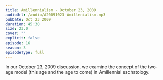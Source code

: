```yaml
---
title: Amillennialism - October 23, 2009
audioUrl: /audio/A20091023-Amillenialism.mp3
pubDate: Oct 23 2009
duration: 45:30
size: 23.0
cover: ""
explicit: false
episode: 16
season: 3
episodeType: full
---
```

In our October 23, 2009 discussion, we examine the concept of the two-age model (this age and the age to come) in Amillennial eschatology.
